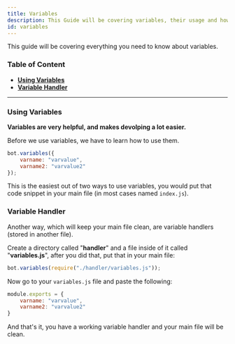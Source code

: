 ```yaml
---
title: Variables
description: This Guide will be covering variables, their usage and how to store variables in other files.
id: variables
---
```


This guide will be covering everything you need to know about variables.

### Table of Content

- **[Using Variables][1]**
- **[Variable Handler][2]**

---

### Using Variables

**Variables are very helpful, and makes devolping a lot easier.**

Before we use variables, we have to learn how to use them.

```js
bot.variables({
    varname: "varvalue",
    varname2: "varvalue2"
});
```

This is the easiest out of two ways to use variables, you would put that code snippet in your main file (in most cases named `index.js`).

### Variable Handler

Another way, which will keep your main file clean, are variable handlers (stored in another file).

Create a directory called "**handler**" and a file inside of it called "**variables.js**", after you did that, put that
in your main file:

```js
bot.variables(require("./handler/variables.js"));
```

Now go to your `variables.js` file and paste the following:

```js
module.exports = {
    varname: "varvalue",
    varname2: "varvalue2"
}
```

And that's it, you have a working variable handler and your main file will be clean.

<!--- links -->

[1]: #using-variables
[2]: #variable-handler
[3]: #variable-functions
[embed-example]: https://cdn.discordapp.com/attachments/1061712111052521493/1061764337691279460/image_3.png
[aoi-github]: https://github.com/akaruidevelopment/aoi.js#v6
[ayaka-parser]: https://github.com/usersatoshi/parsers#main